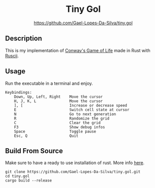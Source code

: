 <div align="center">
	<h1>Tiny Gol</h1>
    <a href="https://github.com/Gael-Lopes-Da-Silva/tiny.gol">https://github.com/Gael-Lopes-Da-Silva/tiny.gol</a>
</div>


Description
------------------------------------------------------------------

This is my implementation of [Conway's Game of Life](https://en.wikipedia.org/wiki/Conway's_Game_of_Life) made in Rust with [Ruscii](https://github.com/lemunozm/ruscii).


Usage
------------------------------------------------------------------

Run the executable in a terminal and enjoy.
~~~
Keybindings:
    Down, Up, Left, Right    Move the cursor
    H, J, K, L               Move the cursor
    ], [                     Increase or decrease speed
    E                        Switch cell state at cursor
    N                        Go to next generation
    R                        Randomize the grid
    C                        Clear the grid
    F3                       Show debug infos
    Space                    Toggle pause
    Esc, Q                   Quit
~~~


Build From Source
------------------------------------------------------------------

Make sure to have a ready to use installation of rust. More info [here](https://www.rust-lang.org/tools/install).

~~~
git clone https://github.com/Gael-Lopes-Da-Silva/tiny.gol.git
cd tiny.gol
cargo build --release
~~~

